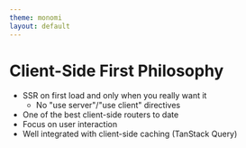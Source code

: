```yaml
---
theme: monomi
layout: default
---
```


# Client-Side First Philosophy

- SSR on first load and only when you really want it
    - No "use server"/"use client" directives
- One of the best client-side routers to date
- Focus on user interaction
- Well integrated with client-side caching (TanStack Query)